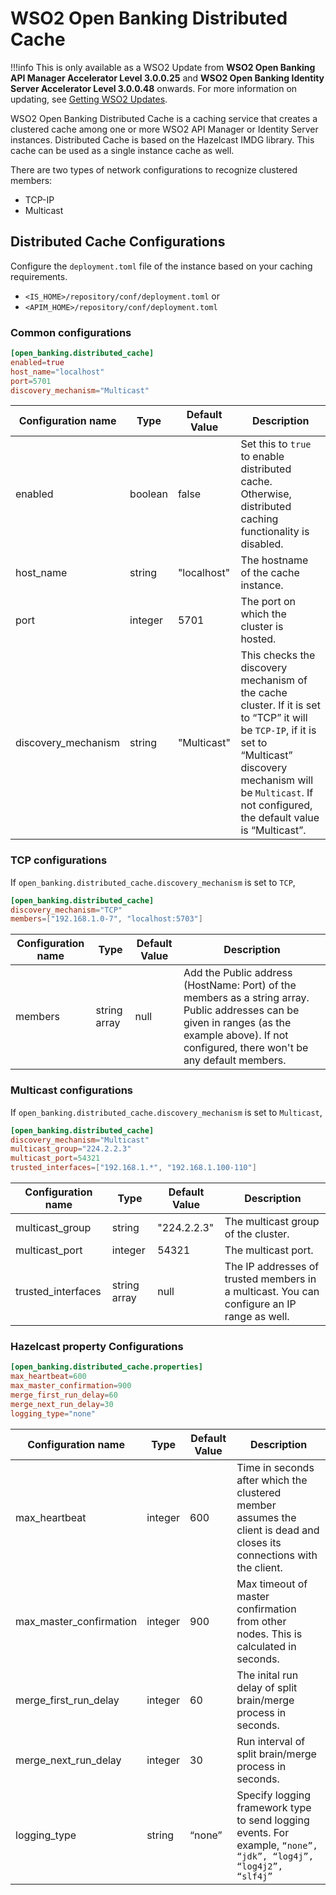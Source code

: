 # WSO2 Open Banking Distributed Cache

!!!info
    This is only available as a WSO2 Update from **WSO2 Open Banking API Manager Accelerator Level 3.0.0.25** and
    **WSO2 Open Banking Identity Server Accelerator Level 3.0.0.48** onwards. For more information on updating, 
    see [Getting WSO2 Updates](../install-and-setup/setting-up-servers.md#getting-wso2-updates).

WSO2 Open Banking Distributed Cache is a caching service that creates a clustered cache among one or more 
WSO2 API Manager or Identity Server instances. Distributed Cache is based on the Hazelcast IMDG library.
This cache can be used as a single instance cache as well.

There are two types of network configurations to recognize clustered members:

- TCP-IP
- Multicast

## Distributed Cache Configurations

Configure the `deployment.toml` file of the instance based on your caching requirements.

- `<IS_HOME>/repository/conf/deployment.toml` or
- `<APIM_HOME>/repository/conf/deployment.toml`

### Common configurations

``` toml
[open_banking.distributed_cache]
enabled=true
host_name="localhost"
port=5701
discovery_mechanism="Multicast"
```

|Configuration name |Type |Default Value |Description|
|-------------------|---------------|-----|-----------|
|enabled|boolean|false |Set this to `true` to enable distributed cache. Otherwise, distributed caching functionality is disabled.|
|host_name|string|"localhost"|The hostname of the cache instance. |
|port|integer|5701|The port on which the cluster is hosted. |
|discovery_mechanism|string|"Multicast"|This checks the discovery mechanism of the cache cluster. If it is set to “TCP” it will be `TCP-IP`, if it is set to “Multicast” discovery mechanism will be `Multicast`. If not configured, the default value is “Multicast”. |

### TCP configurations

If `open_banking.distributed_cache.discovery_mechanism` is set to `TCP`,

``` toml
[open_banking.distributed_cache]
discovery_mechanism="TCP"
members=["192.168.1.0-7", "localhost:5703"]
```

|Configuration name |Type |Default Value |Description|
|-------------------|---------------|-----|-----------|
|members |string array| null | Add the Public address (HostName: Port) of the members as a string array. Public addresses can be given in ranges (as the example above). If not configured, there won't be any default members.|

### Multicast configurations

If `open_banking.distributed_cache.discovery_mechanism` is set to `Multicast`,

``` toml
[open_banking.distributed_cache]
discovery_mechanism="Multicast"
multicast_group="224.2.2.3"
multicast_port=54321
trusted_interfaces=["192.168.1.*", "192.168.1.100-110"]
```

|Configuration name |Type |Default Value |Description|
|-------------------|---------------|-----|-----------|
|multicast_group|string|"224.2.2.3"|The multicast group of the cluster.|
|multicast_port|integer|54321|The multicast port.|
|trusted_interfaces|string array|null| The IP addresses of trusted members in a multicast. You can configure an IP range as well.|


### Hazelcast property Configurations

``` toml
[open_banking.distributed_cache.properties]
max_heartbeat=600
max_master_confirmation=900
merge_first_run_delay=60
merge_next_run_delay=30
logging_type="none"
```

|Configuration name |Type |Default Value |Description|
|-------------------|---------------|-----|-----------|
|max_heartbeat|integer|600|Time in seconds after which the clustered member assumes the client is dead and closes its connections with the client.|
|max_master_confirmation|integer|900|Max timeout of master confirmation from other nodes. This is calculated in seconds.|
|merge_first_run_delay|integer|60| The inital run delay of split brain/merge process in seconds.|
|merge_next_run_delay|integer|30|Run interval of split brain/merge process in seconds.|
|logging_type|string|“none”|Specify logging framework type to send logging events. For example, `“none”, “jdk”, “log4j”, “log4j2”, “slf4j”` |

[comment]: <> (## Distributed Caching for Consent Enforcement Executor)

[comment]: <> (Open Banking Distributed Cache can create a cache for the )

[comment]: <> ([Consent Enforcement Executor]&#40;../develop/consent-enforcement-executor.md&#41; in the gateway using two)

[comment]: <> (executors to add and retrieve data from the cache. The functionality of Distributed Cache reduces the number of consent )

[comment]: <> (validation requests sent to the Identity Server for the same consent id and resource. It also stores the validation )

[comment]: <> (details of previously validated requests.)

[comment]: <> (You can configure the cache expiry time using the `deployment.toml` file and WSO2 Open Banking Accelerator will handle  )

[comment]: <> (consent expiration.)

[comment]: <> (!!! tip "Before you begin:")

[comment]: <> (    Enable Distributed Cache by following the [section above]&#40;#distributed-cache-configurations&#41;.)

[comment]: <> (### Add Executors)

[comment]: <> (1. Open the `<APIM_HOME>/repository/conf/deployment.toml` file. )

[comment]: <> (2. Configure both `PreConsentEnforcementExecutor` and `PostConsentExecutor`. Configure their priority as follows:)

[comment]: <> (     - Execute `PreConsentEnforcementExecutor` just before `ConsetEnforcementExecutor`)

[comment]: <> (     - Execute `PostConsentExecutor` just after `ConsetEnforcementExecutor`)

[comment]: <> (   For example:)
     
[comment]: <> (``` toml)

[comment]: <> ([[open_banking.gateway.openbanking_gateway_executors.type.executors]])

[comment]: <> (name = "com.wso2.openbanking.accelerator.gateway.executor.impl.consent.PreConsentEnforcementExecutor")

[comment]: <> (priority = 4)

[comment]: <> ([[open_banking.gateway.openbanking_gateway_executors.type.executors]])

[comment]: <> (name = "com.wso2.openbanking.accelerator.gateway.executor.impl.consent.ConsentEnforcementExecutor")

[comment]: <> (priority = 5)

[comment]: <> ([[open_banking.gateway.openbanking_gateway_executors.type.executors]])

[comment]: <> (name = "com.wso2.openbanking.accelerator.gateway.executor.impl.consent.PostConsentEnforcementExecutor")

[comment]: <> (priority = 6)

[comment]: <> (```)

[comment]: <> (### Configure Consent Enforcement Cache Time to live )

[comment]: <> (1. Open the `<APIM_HOME>/repository/conf/deployment.toml` file.)

[comment]: <> (2. Configure the Cache Time to live &#40;TTL&#41; for the Consent Enforcement Cache.)

[comment]: <> (   - Configuration time is in minutes)

[comment]: <> (   - The default value is 60 minutes)

[comment]: <> (``` toml )

[comment]: <> ([open_banking.gateway.cache.consent_enforcement_cache])

[comment]: <> (cache_time_to_live=60)

[comment]: <> (```)

[comment]: <> (### Disable Distributed Cache for Consent Enforcement Executor)

[comment]: <> (1. Open the `<APIM_HOME>/repository/conf/deployment.toml` file.)

[comment]: <> (2. Comment out the `PreConsentEnforcementExecutor` and `PostConsentExecutor` configurations as follows:)

[comment]: <> (``` toml)

[comment]: <> (#[[open_banking.gateway.openbanking_gateway_executors.type.executors]])

[comment]: <> (#name = "com.wso2.openbanking.accelerator.gateway.executor.impl.consent.PreConsentEnforcementExecutor")

[comment]: <> (#priority = 4)

[comment]: <> ([[open_banking.gateway.openbanking_gateway_executors.type.executors]])

[comment]: <> (name = "com.wso2.openbanking.accelerator.gateway.executor.impl.consent.ConsentEnforcementExecutor")

[comment]: <> (priority = 5)

[comment]: <> (#[[open_banking.gateway.openbanking_gateway_executors.type.executors]])

[comment]: <> (#name = "com.wso2.openbanking.accelerator.gateway.executor.impl.consent.PostConsentEnforcementExecutor")

[comment]: <> (#priority = 6)

[comment]: <> (```)
